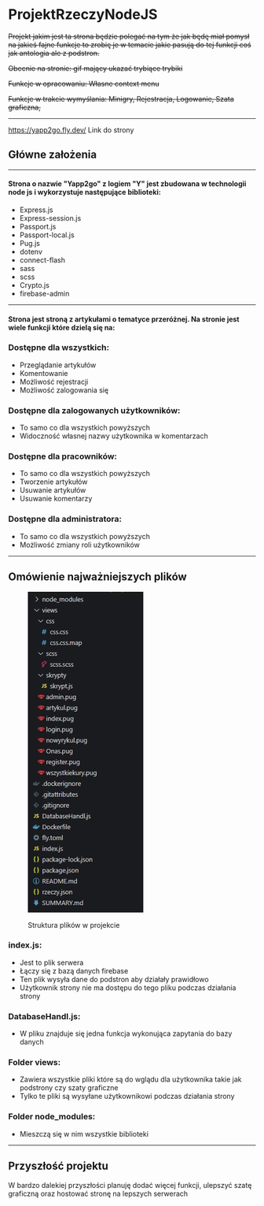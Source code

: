 # ProjektRzeczyNodeJS

~~Projekt jakim jest ta strona będzie polegać na tym że jak będę miał pomysł na jakieś fajne funkcje to zrobię je w temacie jakie pasują do tej funkcji coś jak antologia ale z podstron.~~

~~Obecnie na stronie: gif mający ukazać trybiące trybiki~~

~~Funkcje w opracowaniu: Własne context menu~~

~~Funkcje w trakcie wymyślania: Minigry, Rejestracja, Logowanie, Szata graficzna,~~

***

https://yapp2go.fly.dev/
Link do strony

## Główne założenia

***

#### **S**trona o nazwie "Yapp2go" z logiem "Y" jest zbudowana w technologii node js i wykorzystuje następujące biblioteki:

* Express.js
* Express-session.js
* Passport.js
* Passport-local.js
* Pug.js
* dotenv
* connect-flash
* sass
* scss
* Crypto.js
* firebase-admin



***

#### Strona jest stroną z artykułami o tematyce przeróżnej. Na stronie jest wiele funkcji które dzielą się na:

### Dostępne dla wszystkich:

* Przeglądanie artykułów
* Komentowanie
* Możliwość rejestracji
* Możliwość zalogowania się

### Dostępne dla zalogowanych użytkowników:

* To samo co dla wszystkich powyższych
* Widoczność własnej nazwy użytkownika w komentarzach

### Dostępne dla pracowników:

* To samo co dla wszystkich powyższych
* Tworzenie artykułów
* Usuwanie artykułów
* Usuwanie komentarzy

### Dostępne dla administratora:

* To samo co dla wszystkich powyższych
* Możliwość zmiany roli użytkowników



***

## Omówienie najważniejszych plików

<figure><img src=".gitbook/assets/Zrzut ekranu 2023-11-04 142437.jpg" alt="Tutaj powinna być struktura plików w projekcie"><figcaption><p>Struktura plików w projekcie</p></figcaption></figure>

### index.js:

* Jest to plik serwera
* Łączy się z bazą danych firebase
* Ten plik wysyła dane do podstron aby działały prawidłowo
* Użytkownik strony nie ma dostępu do tego pliku podczas działania strony

### DatabaseHandl.js:

* W pliku znajduje się jedna funkcja wykonująca zapytania do bazy danych

### Folder views:

* Zawiera wszystkie pliki które są do wglądu dla użytkownika takie jak podstrony czy szaty graficzne
* Tylko te pliki są wysyłane użytkownikowi podczas działania strony

### Folder node\_modules:

* Mieszczą się w nim wszystkie biblioteki



***

## Przyszłość projektu

W bardzo dalekiej przyszłości planuję dodać więcej funkcji, ulepszyć szatę graficzną oraz hostować stronę na lepszych serwerach
